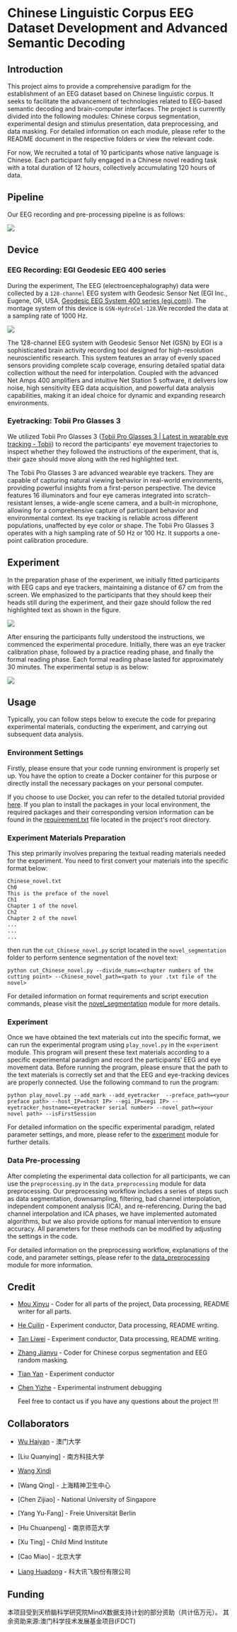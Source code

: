 # Chinese Linguistic Corpus EEG Dataset Development and Advanced Semantic Decoding

## Introduction

This project aims to provide a comprehensive paradigm for the establishment of an EEG dataset based on Chinese linguistic corpus. It seeks to facilitate the advancement of technologies related to EEG-based semantic decoding and brain-computer interfaces. The project is currently divided into the following modules: Chinese corpus segmentation, experimental design and stimulus presentation, data preprocessing, and data masking. For detailed information on each module, please refer to the README document in the respective folders or view the relevant code.

For now, We recruited a total of 10 participants whose native language is Chinese. Each participant fully engaged in a Chinese novel reading task with a total duration of 12 hours, collectively accumulating 120 hours of data.

## Pipeline

Our EEG recording and pre-processing pipeline is as follows:

![](https://github.com/ncclabsustech/Chinese_reading_task_eeg_processing/blob/main/image/pipeline_english.png)

## Device

### EEG Recording: EGI Geodesic EEG 400 series 

During the experiment, The EEG (electroencephalography) data were collected by a `128-channel` EEG system with Geodesic Sensor Net (EGI Inc., Eugene, OR, USA, [Geodesic EEG System 400 series (egi.com)](https://www.egi.com/clinical-division/clinical-division-clinical-products/ges-400-series)). The montage system of this device is `GSN-HydroCel-128`.We recorded the data at a sampling rate of 1000 Hz.

![](https://github.com/ncclabsustech/Chinese_reading_task_eeg_processing/blob/main/image/egi_montage.png)

The 128-channel EEG system with Geodesic Sensor Net (GSN) by EGI is a sophisticated brain activity recording tool designed for high-resolution neuroscientific research. This system features an array of evenly spaced sensors providing complete scalp coverage, ensuring detailed spatial data collection without the need for interpolation. Coupled with the advanced Net Amps 400 amplifiers and intuitive Net Station 5 software, it delivers low noise, high sensitivity EEG data acquisition, and powerful data analysis capabilities, making it an ideal choice for dynamic and expanding research environments.

### Eyetracking: Tobii Pro Glasses 3

We utilized Tobii Pro Glasses 3 ([Tobii Pro Glasses 3 | Latest in wearable eye tracking - Tobii](https://www.tobii.com/products/eye-trackers/wearables/tobii-pro-glasses-3)) to record the participants' eye movement trajectories to inspect whether they followed the instructions of the experiment, that is, their gaze should move along with the red highlighted text.

The Tobii Pro Glasses 3 are advanced wearable eye trackers. They are capable of capturing natural viewing behavior in real-world environments, providing powerful insights from a first-person perspective. The device features 16 illuminators and four eye cameras integrated into scratch-resistant lenses, a wide-angle scene camera, and a built-in microphone, allowing for a comprehensive capture of participant behavior and environmental context. Its eye tracking is reliable across different populations, unaffected by eye color or shape. The Tobii Pro Glasses 3 operates with a high sampling rate of 50 Hz or 100 Hz. It supports a one-point calibration procedure. 

## Experiment

In the preparation phase of the experiment, we initially fitted participants with EEG caps and eye trackers, maintaining a distance of 67 cm from the screen. We emphasized to the participants that they should keep their heads still during the experiment, and their gaze should follow the red highlighted text as shown in the figure. 

![](https://github.com/ncclabsustech/Chinese_reading_task_eeg_processing/blob/main/image/screen.png)

After ensuring the participants fully understood the instructions, we commenced the experimental procedure. Initially, there was an eye tracker calibration phase, followed by a practice reading phase, and finally the formal reading phase. Each formal reading phase lasted for approximately 30 minutes. The experimental setup is as below:

![](https://github.com/ncclabsustech/Chinese_reading_task_eeg_processing/blob/main/image/exp_layout.png)

## Usage

Typically, you can follow steps below to execute the code for preparing experimental materials, conducting the experiment, and carrying out subsequent data analysis.

### Environment Settings

Firstly, please ensure that your code running environment is properly set up. You have the option to create a Docker container for this purpose or directly install the necessary packages on your personal computer. 

If you choose to use Docker, you can refer to the detailed tutorial provided [here](https://github.com/ncclabsustech/Chinese_reading_task_eeg_processing/blob/main/docker/README.md). If you plan to install the packages in your local environment, the required packages and their corresponding version information can be found in the [requirement.txt](https://github.com/ncclabsustech/Chinese_reading_task_eeg_processing/blob/main/requirements.txt) file located in the project's root directory.

### Experiment Materials Preparation

This step primarily involves preparing the textual reading materials needed for the experiment. You need to first convert your materials into the specific format below:

```
Chinese_novel.txt
Ch0
This is the preface of the novel
Ch1
Chapter 1 of the novel
Ch2
Chapter 2 of the novel
...
...
...
```

then run the `cut_Chinese_novel.py` script located in the `novel_segmentation` folder to perform sentence segmentation of the novel text:

```
python cut_Chinese_novel.py --divide_nums=<chapter numbers of the cutting point> --Chinese_novel_path=<path to your .txt file of the novel>
```

For detailed information on format requirements and script execution commands, please visit the [novel_segmentation](https://github.com/ncclabsustech/Chinese_reading_task_eeg_processing/tree/main/novel_segmentation) module for more details.

### Experiment

Once we have obtained the text materials cut into the specific format, we can run the experimental program using `play_novel.py` in the `experiment` module. This program will present these text materials according to a specific experimental paradigm and record the participants' EEG and eye movement data. Before running the program, please ensure that the path to the text materials is correctly set and that the EEG and eye-tracking devices are properly connected. Use the following command to run the program:

```
python play_novel.py --add_mark --add_eyetracker  --preface_path=<your preface path> --host_IP=<host IP> --egi_IP=<egi IP> --eyetracker_hostname=<eyetracker serial number> --novel_path=<your novel path> --isFirstSession
```

For detailed information on the specific experimental paradigm, related parameter settings, and more, please refer to the [experiment](https://github.com/ncclabsustech/Chinese_reading_task_eeg_processing/tree/main/experiment) module for further details.

### Data Pre-processing

After completing the experimental data collection for all participants, we can use the `preprocessing.py` in the `data_preprocessing` module for data preprocessing. Our preprocessing workflow includes a series of steps such as data segmentation, downsampling, filtering, bad channel interpolation, independent component analysis (ICA), and re-referencing. During the bad channel interpolation and ICA phases, we have implemented automated algorithms, but we also provide options for manual intervention to ensure accuracy. All parameters for these methods can be modified by adjusting the settings in the code. 

For detailed information on the preprocessing workflow, explanations of the code, and parameter settings, please refer to the [data_preprocessing](https://github.com/ncclabsustech/Chinese_reading_task_eeg_processing/tree/main/data_preprocessing) module for more information.

## Credit 

- [Mou Xinyu](https://github.com/12485953) - Coder for all parts of the project, Data processing, README writer for all parts.

- [He Cuilin](https://github.com/CuilinHe) - Experiment conductor, Data processing, README writing.

- [Tan Liwei](https://github.com/tanliwei09) - Experiment conductor, Data processing, README writing.

- [Zhang Jianyu](https://github.com/ionaaaa) - Coder for Chinese corpus segmentation and EEG random masking.
  
- [Tian Yan](https://github.com/Bryantianyan) - Experiment conductor

- [Chen Yizhe]() - Experimental instrument debugging

  Feel free to contact us if you have any questions about the project !!!
  
## Collaborators
- [Wu Haiyan](https://github.com/haiyan0305)  -  澳门大学

- [Liu Quanying] - 南方科技大学
  
- [Wang Xindi](https://github.com/sandywang) 

- [Wang Qing] - 上海精神卫生中心
  
- [Chen Zijiao] - National University of Singapore
  
- [Yang Yu-Fang] - Freie Universität Berlin
  
- [Hu Chuanpeng] - 南京师范大学
  
- [Xu Ting] - Child Mind Institute

- [Cao Miao] - 北京大学

- [Liang Huadong](https://github.com/Romantic-Pumpkin) - 科大讯飞股份有限公司
## Funding

本项目受到天桥脑科学研究院MindX数据支持计划的部分资助（共计伍万元）。
其余资助来源:澳门科学技术发展基金项目(FDCT)
